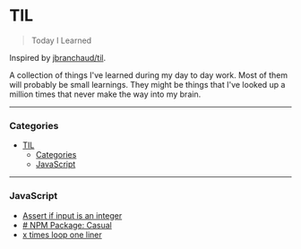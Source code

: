 # TIL

> Today I Learned

Inspired by [jbranchaud/til](https://github.com/jbranchaud/til).

A collection of things I've learned during my day to day work.
Most of them will probably be small learnings.
They might be things that I've looked up a million times that never make the way into my brain.

---

### Categories

- [TIL](#til)
    - [Categories](#categories)
    - [JavaScript](#javascript)

---

### JavaScript

- [Assert if input is an integer](javascript/assert-is-integer.md)
- [# NPM Package: Casual](javascript/npm-package-casual.md)
- [x times loop one liner](javascript/x-times-loop-one-liner.md)
